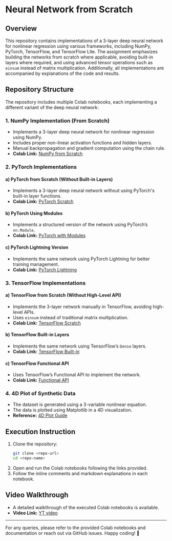 # Neural Network from Scratch

## Overview

This repository contains implementations of a 3-layer deep neural network for nonlinear regression using various frameworks, including NumPy, PyTorch, TensorFlow, and TensorFlow Lite. The assignment emphasizes building the networks from scratch where applicable, avoiding built-in layers where required, and using advanced tensor operations such as `einsum` instead of matrix multiplication. Additionally, all implementations are accompanied by explanations of the code and results.

## Repository Structure

The repository includes multiple Colab notebooks, each implementing a different variant of the deep neural network:

### **1. NumPy Implementation (From Scratch)**

- Implements a 3-layer deep neural network for nonlinear regression using NumPy.
- Includes proper non-linear activation functions and hidden layers.
- Manual backpropagation and gradient computation using the chain rule.
- **Colab Link:** [NumPy from Scratch](https://colab.research.google.com/drive/1TAH--F-BPfpOKQPjwmS8dCLv9CQ4Hzyt?usp=sharing)

### **2. PyTorch Implementations**

#### a) PyTorch from Scratch (Without Built-in Layers)

- Implements a 3-layer deep neural network without using PyTorch's built-in layer functions.
- **Colab Link:** [PyTorch Scratch](https://colab.research.google.com/drive/13CTpk8uSXmYW6db1KDuZE1WTWo3UYOhp?usp=sharing)

#### b) PyTorch Using Modules

- Implements a structured version of the network using PyTorch’s `nn.Module`.
- **Colab Link:** [PyTorch with Modules](https://colab.research.google.com/drive/1ylvxcPxoruiWnh8yG5XdITeQWP6aQJ0Z?usp=sharing)

#### c) PyTorch Lightning Version

- Implements the same network using PyTorch Lightning for better training management.
- **Colab Link:** [PyTorch Lightning](https://colab.research.google.com/drive/1zPdsKXbiueZZNccplCbJcB1D0YMXYIDr?usp=sharing)

### **3. TensorFlow Implementations**

#### a) TensorFlow from Scratch (Without High-Level API)

- Implements the 3-layer network manually in TensorFlow, avoiding high-level APIs.
- Uses `einsum` instead of traditional matrix multiplication.
- **Colab Link:** [TensorFlow Scratch](https://colab.research.google.com/drive/1UCJt8EYjlzCs1H1d1X0iDGYJsHKwu-NO)

#### b) TensorFlow Built-in Layers

- Implements the same network using TensorFlow’s `Dense` layers.
- **Colab Link:** [TensorFlow Built-in](https://colab.research.google.com/drive/1UCJt8EYjlzCs1H1d1X0iDGYJsHKwu-NO)

#### c) TensorFlow Functional API

- Uses TensorFlow’s Functional API to implement the network.
- **Colab Link:** [Functional API](https://colab.research.google.com/drive/1UCJt8EYjlzCs1H1d1X0iDGYJsHKwu-NO)

### **4. 4D Plot of Synthetic Data**

- The dataset is generated using a 3-variable nonlinear equation.
- The data is plotted using Matplotlib in a 4D visualization.
- **Reference:** [4D Plot Guide](https://www.tutorialspoint.com/how-to-make-a-4d-plot-with-matplotlib-using-arbitrary-data)

## Execution Instruction

1. Clone the repository:
   ```bash
   git clone <repo-url>
   cd <repo-name>
   ```
2. Open and run the Colab notebooks following the links provided.
3. Follow the inline comments and markdown explanations in each notebook.

## Video Walkthrough
- A detailed walkthrough of the executed Colab notebooks is available.
- **Video Link:** [YT video](https://github.com/riship1999/CMPE_258_DL/blob/main/NeuralNetwork_using_numpy_keras_pytorch_jax/README.md)

---

For any queries, please refer to the provided Colab notebooks and documentation or reach out via GitHub issues. Happy coding! 🚀
